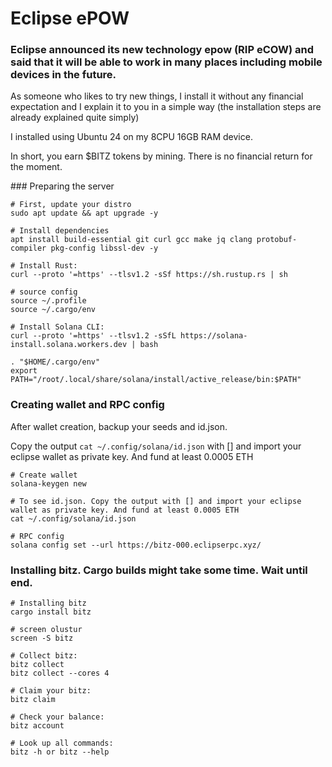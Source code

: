 # Eclipse ePOW

### Eclipse announced its new technology epow (RIP eCOW) and said that it will be able to work in many places including mobile devices in the future. 
As someone who likes to try new things, I install it without any financial expectation and I explain it to you in a simple way (the installation steps are already explained quite simply)

I installed using Ubuntu 24 on my 8CPU 16GB RAM device. 

In short, you earn $BITZ tokens by mining. There is no financial return for the moment.


### Preparing the server
```console
# First, update your distro
sudo apt update && apt upgrade -y

# Install dependencies
apt install build-essential git curl gcc make jq clang protobuf-compiler pkg-config libssl-dev -y

# Install Rust:
curl --proto '=https' --tlsv1.2 -sSf https://sh.rustup.rs | sh

# source config
source ~/.profile
source ~/.cargo/env

# Install Solana CLI:
curl --proto '=https' --tlsv1.2 -sSfL https://solana-install.solana.workers.dev | bash

. "$HOME/.cargo/env"
export PATH="/root/.local/share/solana/install/active_release/bin:$PATH"
```

### Creating wallet and RPC config

After wallet creation, backup your seeds and id.json.

Copy the output `cat ~/.config/solana/id.json` with [] and import your eclipse wallet as private key. And fund at least 0.0005 ETH

```console
# Create wallet
solana-keygen new

# To see id.json. Copy the output with [] and import your eclipse wallet as private key. And fund at least 0.0005 ETH
cat ~/.config/solana/id.json

# RPC config
solana config set --url https://bitz-000.eclipserpc.xyz/

```

### Installing bitz. Cargo builds might take some time. Wait until end.
```console
# Installing bitz
cargo install bitz

# screen olustur
screen -S bitz

# Collect bitz:
bitz collect
bitz collect --cores 4

# Claim your bitz:
bitz claim

# Check your balance:
bitz account

# Look up all commands:
bitz -h or bitz --help
```

